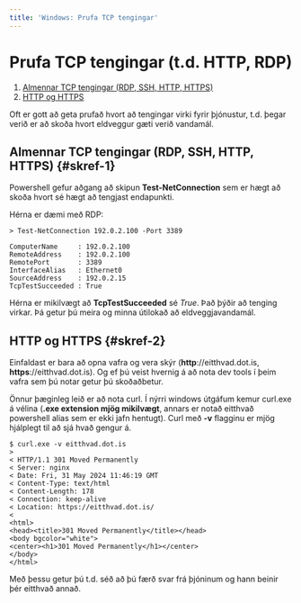 ```yaml
---
title: 'Windows: Prufa TCP tengingar'
---
```


# Prufa TCP tengingar (t.d. HTTP, RDP)

1. [Almennar TCP tengingar (RDP, SSH, HTTP, HTTPS)](#skref-1)
2. [HTTP og HTTPS](#skref-2)

Oft er gott að geta prufað hvort að tengingar virki fyrir þjónustur, t.d. þegar verið er að skoða hvort eldveggur gæti verið vandamál.

## Almennar TCP tengingar (RDP, SSH, HTTP, HTTPS) {#skref-1}

Powershell gefur aðgang að skipun __Test-NetConnection__ sem er hægt að skoða hvort sé hægt að tengjast endapunkti.

Hérna er dæmi með RDP:
```
> Test-NetConnection 192.0.2.100 -Port 3389

ComputerName     : 192.0.2.100
RemoteAddress    : 192.0.2.100
RemotePort       : 3389
InterfaceAlias   : Ethernet0
SourceAddress    : 192.0.2.15
TcpTestSucceeded : True
```

Hérna er mikilvægt að __TcpTestSucceeded__ sé _True_. Það þýðir að tenging virkar. Þá getur þú meira og minna útilokað að eldveggjavandamál.

## HTTP og HTTPS {#skref-2}

Einfaldast er bara að opna vafra og vera skýr (**http**://eitthvad.dot.is, **https**://eitthvad.dot.is). Og ef þú veist hvernig á að nota dev tools í þeim vafra sem þú notar
getur þú skoðaðbetur.

Önnur þæginleg leið er að nota curl. Í nýrri windows útgáfum kemur curl.exe á vélina (**.exe extension mjög mikilvægt**, annars er notað eitthvað powershell alias sem er ekki jafn hentugt).
Curl með __-v__ flagginu er mjög hjálplegt til að sjá hvað gengur á.
```
$ curl.exe -v eitthvad.dot.is
>
< HTTP/1.1 301 Moved Permanently
< Server: nginx
< Date: Fri, 31 May 2024 11:46:19 GMT
< Content-Type: text/html
< Content-Length: 178
< Connection: keep-alive
< Location: https://eitthvad.dot.is/
<
<html>
<head><title>301 Moved Permanently</title></head>
<body bgcolor="white">
<center><h1>301 Moved Permanently</h1></center>
</body>
</html>
```
Með þessu getur þú t.d. séð að þú færð svar frá þjóninum og hann beinir þér eitthvað annað. 
